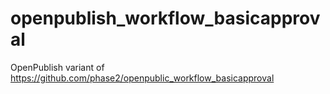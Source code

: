 openpublish_workflow_basicapproval
==================================

OpenPublish variant of https://github.com/phase2/openpublic_workflow_basicapproval